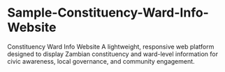 # Sample-Constituency-Ward-Info-Website
Constituency Ward Info Website A lightweight, responsive web platform designed to display Zambian constituency and ward-level information for civic awareness, local governance, and community engagement.
